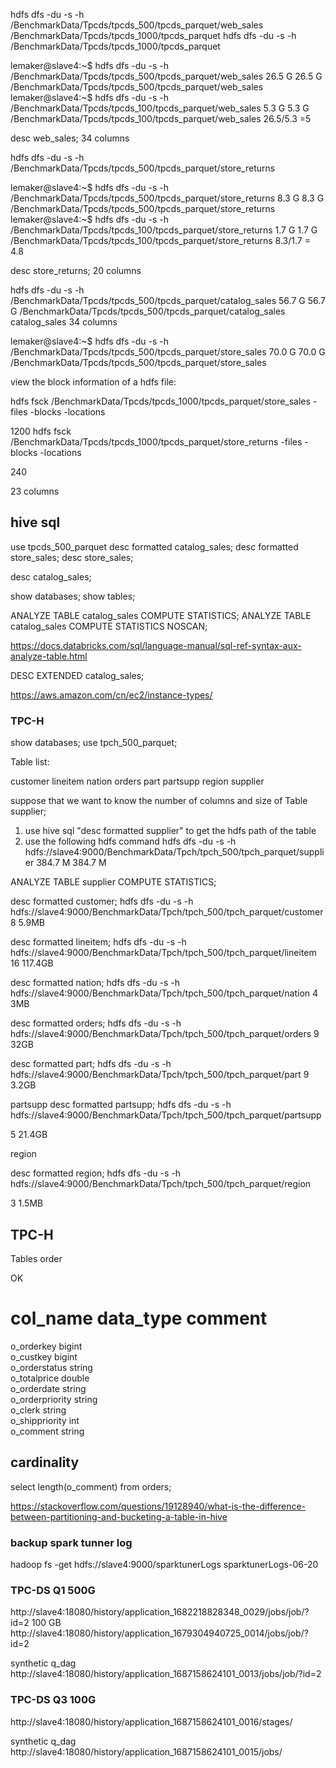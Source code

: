 hdfs dfs -du -s -h /BenchmarkData/Tpcds/tpcds_500/tpcds_parquet/web_sales
/BenchmarkData/Tpcds/tpcds_1000/tpcds_parquet
hdfs dfs -du -s -h /BenchmarkData/Tpcds/tpcds_1000/tpcds_parquet


lemaker@slave4:~$ hdfs dfs -du -s -h /BenchmarkData/Tpcds/tpcds_500/tpcds_parquet/web_sales
26.5 G  26.5 G  /BenchmarkData/Tpcds/tpcds_500/tpcds_parquet/web_sales
lemaker@slave4:~$ hdfs dfs -du -s -h /BenchmarkData/Tpcds/tpcds_100/tpcds_parquet/web_sales
5.3 G  5.3 G  /BenchmarkData/Tpcds/tpcds_100/tpcds_parquet/web_sales
26.5/5.3 =5

desc web_sales;  34 columns

hdfs dfs -du -s -h /BenchmarkData/Tpcds/tpcds_500/tpcds_parquet/store_returns

lemaker@slave4:~$ hdfs dfs -du -s -h /BenchmarkData/Tpcds/tpcds_500/tpcds_parquet/store_returns
8.3 G  8.3 G  /BenchmarkData/Tpcds/tpcds_500/tpcds_parquet/store_returns
lemaker@slave4:~$ hdfs dfs -du -s -h /BenchmarkData/Tpcds/tpcds_100/tpcds_parquet/store_returns
1.7 G  1.7 G  /BenchmarkData/Tpcds/tpcds_100/tpcds_parquet/store_returns
8.3/1.7 = 4.8

desc store_returns;  20 columns

hdfs dfs -du -s -h /BenchmarkData/Tpcds/tpcds_500/tpcds_parquet/catalog_sales
56.7 G  56.7 G  /BenchmarkData/Tpcds/tpcds_500/tpcds_parquet/catalog_sales
catalog_sales 34 columns


lemaker@slave4:~$ hdfs dfs -du -s -h /BenchmarkData/Tpcds/tpcds_500/tpcds_parquet/store_sales
70.0 G  70.0 G  /BenchmarkData/Tpcds/tpcds_500/tpcds_parquet/store_sales

view the block information of a hdfs file:

hdfs fsck /BenchmarkData/Tpcds/tpcds_1000/tpcds_parquet/store_sales -files -blocks -locations

1200
hdfs fsck /BenchmarkData/Tpcds/tpcds_1000/tpcds_parquet/store_returns -files -blocks -locations

240



23 columns

## hive sql
use tpcds_500_parquet
desc formatted catalog_sales;
desc formatted store_sales;
desc store_sales;

desc catalog_sales;

 

show databases;
show tables;

ANALYZE TABLE catalog_sales COMPUTE STATISTICS;
ANALYZE TABLE catalog_sales COMPUTE STATISTICS NOSCAN;

https://docs.databricks.com/sql/language-manual/sql-ref-syntax-aux-analyze-table.html

DESC EXTENDED catalog_sales;

https://aws.amazon.com/cn/ec2/instance-types/

### TPC-H
show databases;
use tpch_500_parquet;

Table list:

customer
lineitem
nation
orders
part
partsupp
region
supplier

suppose that we want to know the number of columns and size of Table supplier;
1. use hive sql "desc formatted supplier" to get the hdfs path of the table
2. use the following hdfs command
hdfs dfs -du -s -h hdfs://slave4:9000/BenchmarkData/Tpch/tpch_500/tpch_parquet/supplier
384.7 M  384.7 M

ANALYZE TABLE supplier COMPUTE STATISTICS;

desc formatted customer;
hdfs dfs -du -s -h hdfs://slave4:9000/BenchmarkData/Tpch/tpch_500/tpch_parquet/customer
8 5.9MB

desc formatted lineitem;
hdfs dfs -du -s -h hdfs://slave4:9000/BenchmarkData/Tpch/tpch_500/tpch_parquet/lineitem
16 117.4GB

desc formatted nation;
hdfs dfs -du -s -h hdfs://slave4:9000/BenchmarkData/Tpch/tpch_500/tpch_parquet/nation
4 3MB

desc formatted orders;
hdfs dfs -du -s -h hdfs://slave4:9000/BenchmarkData/Tpch/tpch_500/tpch_parquet/orders
9 32GB

desc formatted part;
hdfs dfs -du -s -h hdfs://slave4:9000/BenchmarkData/Tpch/tpch_500/tpch_parquet/part
9 3.2GB

partsupp
desc formatted partsupp;
hdfs dfs -du -s -h hdfs://slave4:9000/BenchmarkData/Tpch/tpch_500/tpch_parquet/partsupp

5 21.4GB

region

desc formatted region;
hdfs dfs -du -s -h hdfs://slave4:9000/BenchmarkData/Tpch/tpch_500/tpch_parquet/region

3 1.5MB

## TPC-H

Tables order

OK
# col_name            	data_type           	comment             
	 	 
o_orderkey          	bigint              	                    
o_custkey           	bigint              	                    
o_orderstatus       	string              	                    
o_totalprice        	double              	                    
o_orderdate         	string              	                    
o_orderpriority     	string              	                    
o_clerk             	string              	                    
o_shippriority      	int                 	                    
o_comment           	string  

## cardinality 

select length(o_comment) from orders;

https://stackoverflow.com/questions/19128940/what-is-the-difference-between-partitioning-and-bucketing-a-table-in-hive

### backup spark tunner log
hadoop fs -get hdfs://slave4:9000/sparktunerLogs sparktunerLogs-06-20

### TPC-DS Q1 500G
http://slave4:18080/history/application_1682218828348_0029/jobs/job/?id=2
100 GB
http://slave4:18080/history/application_1679304940725_0014/jobs/job/?id=2

synthetic q_dag
http://slave4:18080/history/application_1687158624101_0013/jobs/job/?id=2

### TPC-DS Q3 100G
http://slave4:18080/history/application_1687158624101_0016/stages/

synthetic q_dag
http://slave4:18080/history/application_1687158624101_0015/jobs/
